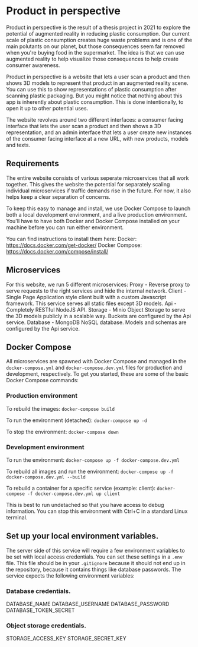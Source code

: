 # Product in perspective
Product in perspective is the result of a thesis project in 2021 to explore the
potential of augmented reality in reducing plastic consumption. Our current
scale of plastic consumption creates huge waste problems and is one of the main
polutants on our planet, but those consequences seem far removed when you're
buying food in the supermarket. The idea is that we can use augmented reality
to help visualize those consequences to help create consumer awareness.

Product in perspective is a website that lets a user scan a product and then
shows 3D models to represent that product in an augmented reality scene. You can
use this to show representations of plastic consumption after scanning plastic
packaging. But you might notice that nothing about this app is inherently about
plastic consumption. This is done intentionally, to open it up to other
potential uses.

The website revolves around two different interfaces: a consumer facing
interface that lets the user scan a product and then shows a 3D representation,
and an admin interface that lets a user create new instances of the consumer
facing interface at a new URL, with new products, models and texts.

## Requirements
The entire website consists of various seperate microservices that all work
together. This gives the website the potential for separately scaling individual
microservices if traffic demands rise in the future. For now, it also helps keep
a clear separation of concerns.

To keep this easy to manage and install, we use Docker Compose to launch both a
local development environment, and a live production environment. You'll have to
have both Docker and Docker Compose installed on your machine before you can run
either environment.

You can find instructions to install them here:
Docker:           https://docs.docker.com/get-docker/
Docker Compose:   https://docs.docker.com/compose/install/

## Microservices
For this website, we run 5 different microservices:
Proxy     - Reverse proxy to serve requests to the right services and hide the
            internal network.
Client    - Single Page Application style client built with a custom Javascript
            framework. This service serves all static files except 3D models.
Api       - Completely RESTful NodeJS API.
Storage   - Minio Object Storage to serve the 3D models publicly in a scalable
            way. Buckets are configured by the Api service.
Database  - MongoDB NoSQL database. Models and schemas are configured by the Api
            service.

## Docker Compose
All microservices are spawned with Docker Compose and managed in the
`docker-compose.yml` and `docker-compose.dev.yml` files for production and
development, respectively. To get you started, these are some of the basic
Docker Compose commands:

### Production environment
To rebuild the images:
`docker-compose build`

To run the environment (detached):
`docker-compose up -d`

To stop the environment:
`docker-compose down`

### Development environment
To run the environment:
`docker-compose up -f docker-compose.dev.yml`

To rebuild all images and run the environment:
`docker-compose up -f docker-compose.dev.yml --build`

To rebuild a container for a specific service (example: client):
`docker-compose -f docker-compose.dev.yml up client`

This is best to run undetached so that you have access to debug information. You
can stop this environment with Ctrl+C in a standard Linux terminal.

## Set up your local environment variables.
The server side of this service will require a few environment variables to be
set with local access credentials. You can set these settings in a `.env` file.
This file should be in your `.gitignore` because it should not end up in the
repository, because it contains things like database passwords. The service
expects the following environment variables:

### Database credentials.
DATABASE_NAME
DATABASE_USERNAME
DATABASE_PASSWORD
DATABASE_TOKEN_SECRET

### Object storage credentials.
STORAGE_ACCESS_KEY
STORAGE_SECRET_KEY
